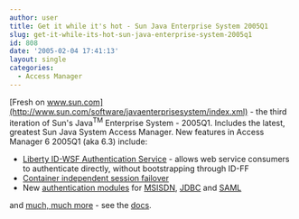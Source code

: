 ```yaml
---
author: user
title: Get it while it's hot - Sun Java Enterprise System 2005Q1
slug: get-it-while-its-hot-sun-java-enterprise-system-2005q1
id: 808
date: '2005-02-04 17:41:13'
layout: single
categories:
  - Access Manager
---
```


[Fresh on www.sun.com](http://www.sun.com/software/javaenterprisesystem/index.xml) - the third iteration of Sun's Java<sup>TM</sup> Enterprise System - 2005Q1\. Includes the latest, greatest Sun Java System Access Manager. New features in Access Manager 6 2005Q1 (aka 6.3) include:

*   [Liberty ID-WSF Authentication Service](http://docs.sun.com/source/817-7648/authn_web.html) - allows web service consumers to authenticate directly, without bootstrapping through ID-FF
*   [Container independent session failover](http://docs.sun.com/source/817-7644/ch5_scenarios.html#wp40234)
*   New [authentication modules](http://docs.sun.com/source/817-7647/enabauth.html) for [MSISDN](http://www.acronymfinder.com/af-query.asp?String=exact&Acronym=msisdn&Find=Find), [JDBC](http://java.sun.com/products/jdbc/index.jsp) and [SAML](http://www.oasis-open.org/committees/tc_home.php?wg_abbrev=security)

and [much, much more](http://docs.sun.com/source/817-7642/index.html#wp29644) - see the [docs](http://docs.sun.com/app/docs/coll/AccessManager_05q1).